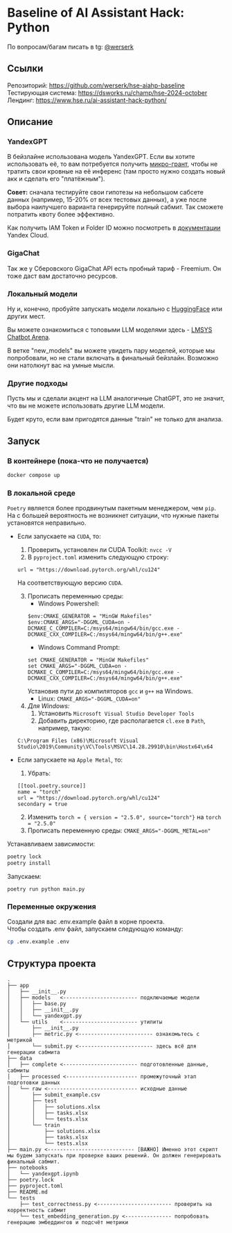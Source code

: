 # Baseline of AI Assistant Hack: Python

По вопросам/багам писать в tg: [@werserk](https://t.me/werserk)

## Ссылки

Репозиторий: https://github.com/werserk/hse-aiahp-baseline \
Тестирующая система: https://dsworks.ru/champ/hse-2024-october \
Лендинг: https://www.hse.ru/ai-assistant-hack-python/

## Описание

### YandexGPT
В бейзлайне использована модель YandexGPT. 
Если вы хотите использовать её, то вам потребуется получить [микро-грант](https://yandex.cloud/ru/docs/billing/concepts/bonus-account), чтобы не тратить свои кровные на её инференс (там просто нужно создать новый акк и сделать его "платёжным").

**Совет:** сначала тестируйте свои гипотезы на небольшом сабсете данных (например, 15-20% от всех тестовых данных),
а уже после выбора наилучшего варианта генерируйте полный сабмит. 
Так сможете потратить квоту более эффективно.

Как получить IAM Token и Folder ID можно посмотреть в [документации](https://yandex.cloud/en-ru/docs/foundation-models/quickstart/yandexgpt#api_2) Yandex Cloud.

### GigaChat
Так же у Сберовского GigaChat API есть пробный тариф - Freemium. Он тоже даст вам достаточно ресурсов.

### Локальный модели
Ну и, конечно, пробуйте запускать модели локально с [HuggingFace](https://huggingface.co/models?pipeline_tag=text-generation&sort=trending) или других мест.

Вы можете ознакомиться с топовыми LLM моделями здесь - [LMSYS Chatbot Arena](https://huggingface.co/spaces/lmsys/chatbot-arena-leaderboard).

В ветке "new_models" вы можете увидеть пару моделей, которые мы попробовали, но не стали включать в финальный бейзлайн. Возможно они натолкнут вас на умные мысли.

### Другие подходы
Пусть мы и сделали акцент на LLM аналогичные ChatGPT, это не значит, что вы не можете использовать другие LLM модели.

Будет круто, если вам пригодятся данные "train" не только для анализа.

## Запуск

### В контейнере (пока-что не получается)

```bash
docker compose up
```

### В локальной среде

`Poetry` является более продвинутым пакетным менеджером, чем `pip`. На с большей вероятность не возникнет ситуации, что нужные пакеты установятся неправильно.

- Если запускаете на `CUDA`, то:
  1. Проверить, установлен ли CUDA Toolkit: `nvcc -V`
  2. В `pyproject.toml` изменить следующую строку:

  ```
  url = "https://download.pytorch.org/whl/cu124"
  ```

  На соответствующую версию `CUDA`.

  3. Прописать переменныю среды:
     - Windows Powershell:
     ```
     $env:CMAKE_GENERATOR = "MinGW Makefiles"
     $env:CMAKE_ARGS="-DGGML_CUDA=on -DCMAKE_C_COMPILER=C:/msys64/mingw64/bin/gcc.exe -DCMAKE_CXX_COMPILER=C:/msys64/mingw64/bin/g++.exe"
     ```
     - Windows Command Prompt: 
     ```
     set CMAKE_GENERATOR = "MinGW Makefiles"
     set CMAKE_ARGS="-DGGML_CUDA=on -DCMAKE_C_COMPILER=C:/msys64/mingw64/bin/gcc.exe -DCMAKE_CXX_COMPILER=C:/msys64/mingw64/bin/g++.exe"
     ```
     Установив пути до компиляторов `gcc` и `g++` на Windows.
     - Linux: `CMAKE_ARGS="-DGGML_CUDA=on"`
  4. *Для Windows:*
     1. Установить `Microsoft Visual Studio Developer Tools`
     2. Добавить директорию, где располагается `cl.exe` в `Path`, например, такую:

    ```
    C:\Program Files (x86)\Microsoft Visual Studio\2019\Community\VC\Tools\MSVC\14.28.29910\bin\Hostx64\x64
    ```

- Если запускаете на `Apple Metal`, то:
  1. Убрать:

  ```
  [[tool.poetry.source]]
  name = "torch"
  url = "https://download.pytorch.org/whl/cu124"
  secondary = true
  ```

  2. Изменить `torch = { version = "2.5.0", source="torch"}` на `torch = "2.5.0"`
  3. Прописать переменную среды: `CMAKE_ARGS="-DGGML_METAL=on"`

Устанавливаем зависимости:
```bash
poetry lock
poetry install
```

Запускаем:
```
poetry run python main.py
```

### Переменные окружения

Создали для вас .env.example файл в корне проекта. \
Чтобы создать .env файл, запускаем следующую команду:

```bash
cp .env.example .env
```

## Структура проекта

```
.
├── app
│   ├── __init__.py
│   ├── models   <------------------------ подключаемые модели
│   │   ├── base.py
│   │   ├── __init__.py
│   │   └── yandexgpt.py
│   └── utils    <------------------------ утилиты
│       ├── __init__.py
│       ├── metric.py <------------------------ ознакомьтесь с метрикой
│       └── submit.py <------------------------ здесь всё для генерации сабмита
├── data
│   ├── complete <------------------------ подготовленные данные, сабмиты
│   ├── processed <----------------------- промежуточный этап подготовки данных
│   └── raw <----------------------------- исходные данные
│       ├── submit_example.csv
│       ├── test
│       │   ├── solutions.xlsx
│       │   ├── tasks.xlsx
│       │   └── tests.xlsx
│       └── train
│           ├── solutions.xlsx
│           ├── tasks.xlsx
│           └── tests.xlsx
├── main.py <---------------------------- [ВАЖНО] Именно этот скрипт мы будем запускать при проверке ваших решений. Он должен генерировать финальный сабмит.
├── notebooks
│   └── yandexgpt.ipynb
├── poetry.lock
├── pyproject.toml
├── README.md
└── tests
    ├── test_correctness.py <------------------------ проверить на корректность сабмит
    └── test_embedding_generation.py <--------------- попробовать генерацию эмбеддингов и подсчёт метрики


```